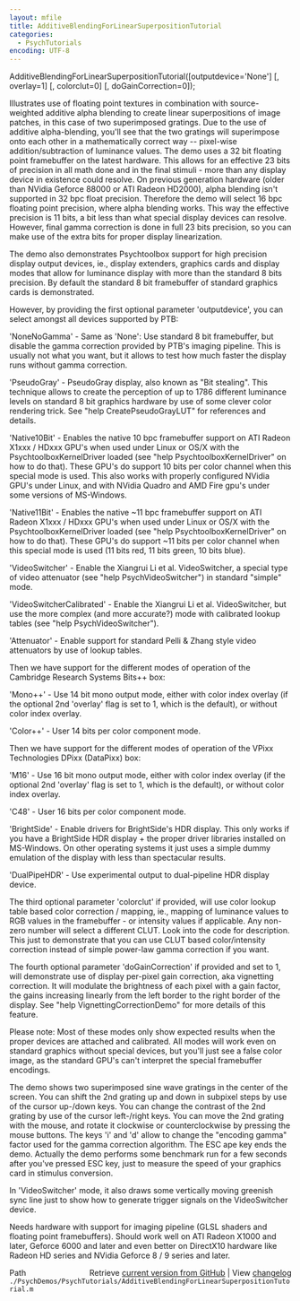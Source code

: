 ```yaml
---
layout: mfile
title: AdditiveBlendingForLinearSuperpositionTutorial
categories:
  - PsychTutorials
encoding: UTF-8
---
```


AdditiveBlendingForLinearSuperpositionTutorial\(\[outputdevice='None'\] \[, overlay=1\] \[, colorclut=0\] \[, doGainCorrection=0\]\);

Illustrates use of floating point textures in combination with
source-weighted additive alpha blending to create linear superpositions
of image patches, in this case of two superimposed gratings. Due to the
use of additive alpha-blending, you'll see that the two gratings will
superimpose onto each other in a mathematically correct way -- pixel-wise
addition/subtraction of luminance values. The demo uses a 32 bit floating
point framebuffer on the latest hardware. This allows for an effective 23
bits of precision in all math done and in the final stimuli - more than
any display device in existence could resolve. On previous generation
hardware \(older than NVidia Geforce 88000 or ATI Radeon HD2000\), alpha
blending isn't supported in 32 bpc float precision. Therefore the demo
will select 16 bpc floating point precision, where alpha blending works.
This way the effective precision is 11 bits, a bit less than what special
display devices can resolve. However, final gamma correction is done in
full 23 bits precision, so you can make use of the extra bits for proper
display linearization.

The demo also demonstrates Psychtoolbox support for high precision
display output devices, ie., display extenders, graphics cards and
display modes that allow for luminance display with more than the
standard 8 bits precision. By default the standard 8 bit framebuffer of
standard graphics cards is demonstrated.

However, by providing the first optional parameter 'outputdevice', you
can select amongst all devices supported by PTB:

'NoneNoGamma' - Same as 'None': Use standard 8 bit framebuffer, but
disable the gamma correction provided by PTB's imaging pipeline. This is
usually not what you want, but it allows to test how much faster the
display runs without gamma correction.

'PseudoGray' - PseudoGray display, also known as "Bit stealing". This
technique allows to create the perception of up to 1786 different
luminance levels on standard 8 bit graphics hardware by use of some
clever color rendering trick. See "help CreatePseudoGrayLUT" for
references and details.

'Native10Bit' - Enables the native 10 bpc framebuffer support on ATI
Radeon X1xxx / HDxxx GPU's when used under Linux or OS/X with the
PsychtoolboxKernelDriver loaded \(see "help PsychtoolboxKernelDriver" on
how to do that\). These GPU's do support 10 bits per color channel when
this special mode is used. This also works with properly configured NVidia
GPU's under Linux, and with NVidia Quadro and AMD Fire gpu's under
some versions of MS-Windows.

'Native11Bit' - Enables the native ~11 bpc framebuffer support on ATI
Radeon X1xxx / HDxxx GPU's when used under Linux or OS/X with the
PsychtoolboxKernelDriver loaded \(see "help PsychtoolboxKernelDriver" on
how to do that\). These GPU's do support ~11 bits per color channel when
this special mode is used \(11 bits red, 11 bits green, 10 bits blue\).

'VideoSwitcher' - Enable the Xiangrui Li et al. VideoSwitcher, a special
type of video attenuator \(see "help PsychVideoSwitcher"\) in standard
"simple" mode.

'VideoSwitcherCalibrated' - Enable the Xiangrui Li et al. VideoSwitcher,
but use the more complex \(and more accurate?\) mode with calibrated lookup
tables \(see "help PsychVideoSwitcher"\).

'Attenuator' - Enable support for standard Pelli & Zhang style video
attenuators by use of lookup tables.

Then we have support for the different modes of operation of the
Cambridge Research Systems Bits++ box:

'Mono++' - Use 14 bit mono output mode, either with color index overlay
\(if the optional 2nd 'overlay' flag is set to 1, which is the default\),
or without color index overlay.

'Color++' - User 14 bits per color component mode.

Then we have support for the different modes of operation of the
VPixx Technologies DPixx \(DataPixx\) box:

'M16' - Use 16 bit mono output mode, either with color index overlay
\(if the optional 2nd 'overlay' flag is set to 1, which is the default\),
or without color index overlay.

'C48' - User 16 bits per color component mode.


'BrightSide' - Enable drivers for BrightSide's HDR display. This only
works if you have a BrightSide HDR display + the proper driver libraries
installed on MS-Windows. On other operating systems it just uses a simple
dummy emulation of the display with less than spectacular results.

'DualPipeHDR' - Use experimental output to dual-pipeline HDR display
device.


The third optional parameter 'colorclut' if provided, will use color
lookup table based color correction / mapping, ie., mapping of luminance
values to RGB values in the framebuffer - or intensity values if
applicable. Any non-zero number will select a different CLUT. Look into
the code for description. This just to demonstrate that you can use CLUT
based color/intensity correction instead of simple power-law gamma
correction if you want.


The fourth optional parameter 'doGainCorrection' if provided and set to
1, will demonstrate use of display per-pixel gain correction, aka
vignetting correction. It will modulate the brightness of each pixel with
a gain factor, the gains increasing linearly from the left border to the
right border of the display. See "help VignettingCorrectionDemo" for more
details of this feature.


Please note: Most of these modes only show expected results when the
proper devices are attached and calibrated. All modes will work even on
standard graphics without special devices, but you'll just see a false
color image, as the standard GPU's can't interpret the special
framebuffer encodings.

The demo shows two superimposed sine wave gratings in the center of the
screen. You can shift the 2nd grating up and down in subpixel steps by
use of the cursor up-/down keys. You can change the contrast of the 2nd
grating by use of the cursor left-/right keys. You can move the 2nd
grating with the mouse, and rotate it clockwise or counterclockwise by
pressing the mouse buttons. The keys 'i' and 'd' allow to change the
"encoding gamma" factor used for the gamma correction algorithm. The ESC
ape key ends the demo. Actually the demo performs some benchmark run for
a few seconds after you've pressed ESC key, just to measure the speed of
your graphics card in stimulus conversion.

In 'VideoSwitcher' mode, it also draws some vertically moving greenish
sync line just to show how to generate trigger signals on the
VideoSwitcher device.


Needs hardware with support for imaging pipeline \(GLSL shaders and
floating point framebuffers\). Should work well on ATI Radeon X1000 and
later, Geforce 6000 and later and even better on DirectX10 hardware like
Radeon HD series and NVidia Geforce 8 / 9 series and later.


<div class="code_header" style="text-align:right;">
  <span style="float:left;">Path&nbsp;&nbsp;</span> <span class="counter">Retrieve <a href=
  "https://raw.github.com/Psychtoolbox-3/Psychtoolbox-3/beta/./PsychDemos/PsychTutorials/AdditiveBlendingForLinearSuperpositionTutorial.m">current version from GitHub</a> | View <a href=
  "https://github.com/Psychtoolbox-3/Psychtoolbox-3/commits/beta/./PsychDemos/PsychTutorials/AdditiveBlendingForLinearSuperpositionTutorial.m">changelog</a></span>
</div>
<div class="code">
  <code>./PsychDemos/PsychTutorials/AdditiveBlendingForLinearSuperpositionTutorial.m</code>
</div>
